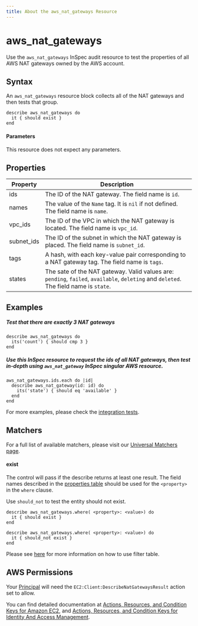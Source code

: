 ```yaml
---
title: About the aws_nat_gateways Resource
---
```


# aws\_nat\_gateways

Use the `aws_nat_gateways` InSpec audit resource to test the properties of all AWS NAT gateways owned by the AWS account.

## Syntax

An `aws_nat_gateways` resource block collects all of the NAT gateways and then tests that group.

    describe aws_nat_gateways do
      it { should exist }
    end 

#### Parameters

This resource does not expect any parameters.

## Properties

|Property            | Description |
| ---                | --- |
|ids                 | The ID of the NAT gateway. The field name is `id`.|
|names               | The value of the `Name` tag. It is `nil` if not defined. The field name is `name`.|
|vpc\_ids            | The ID of the VPC in which the NAT gateway is located. The field name is `vpc_id`.|
|subnet\_ids         | The ID of the subnet in which the NAT gateway is placed. The field name is `subnet_id`.|
|tags                | A hash, with each key-value pair corresponding to a NAT gateway tag. The field name is `tags`.|
|states              | The sate of the NAT gateway. Valid values are: `pending`, `failed`, `available`, `deleting` and `deleted`. The field name is `state`.|

## Examples

##### Test that there are exactly 3 NAT gateways

    describe aws_nat_gateways do
      its('count') { should cmp 3 }
    end
    
##### Use this InSpec resource to request the ids of all NAT gateways, then test in-depth using `aws_nat_gateway` InSpec singular AWS resource.

    aws_nat_gateways.ids.each do |id|
      describe aws_nat_gateway(id: id) do
        its('state') { should eq 'available' }
      end
    end
    
For more examples, please check the [integration tests](../../test/integration/verify/controls/aws_nat_gateways.rb).
    
    
## Matchers

For a full list of available matchers, please visit our [Universal Matchers page](https://www.inspec.io/docs/reference/matchers/). 

#### exist

The control will pass if the describe returns at least one result.
The field names described in the [properties table](##-properties) should be used for the `<property>` in the `where` clause.

Use `should_not` to test the entity should not exist.

    describe aws_nat_gateways.where( <property>: <value>) do
      it { should exist }
    end
      
    describe aws_nat_gateways.where( <property>: <value>) do
      it { should_not exist }
    end

Please see [here](https://github.com/inspec/inspec/blob/master/docs/dev/filtertable-usage.md) for more information on how to use filter table.
            
## AWS Permissions

Your [Principal](https://docs.aws.amazon.com/IAM/latest/UserGuide/intro-structure.html#intro-structure-principal) will need the `EC2:Client:DescribeNatGatewaysResult` action set to allow.

You can find detailed documentation at [Actions, Resources, and Condition Keys for Amazon EC2](https://docs.aws.amazon.com/IAM/latest/UserGuide/list_amazonec2.html), and [Actions, Resources, and Condition Keys for Identity And Access Management](https://docs.aws.amazon.com/IAM/latest/UserGuide/list_identityandaccessmanagement.html).
